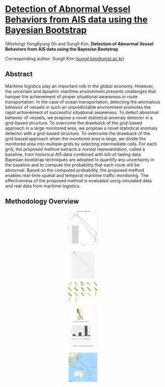 # [Detection of Abnormal Vessel Behaviors from AIS data using the Bayesian Bootstrap](https://yongkyung-oh.github.io/Bayesian_Bootstrap_for_AIS/)
(Working) YongKyung Oh and SungIl Kim, **Detection of Abnormal Vessel Behaviors from AIS data using the Bayesian Bootstrap**

Corresponding author: SungIl Kim (sungil.kim@unist.ac.kr)

## Abstract
Maritime logistics play an important role in the global economy. However, the uncertain and dynamic maritime environment presents challenges that hamper the achievement of proper situational awareness in route transportation. In the case of ocean transportation, detecting the anomalous behavior of vessels in such an unpredictable environment promotes the rapid achievement of successful situational awareness. To detect abnormal behavior of vessels, we propose a novel statistical anomaly detector in a grid-based structure. To overcome the drawback of the grid-based approach in a large monitored area, we propose a novel statistical anomaly detector with a grid-based structure. To overcome the drawback of the grid-based approach when the monitored area is large, we divide the monitored area into multiple grids by selecting intermediate cells. For each grid, the proposed method extracts a normal representation, called a baseline, from historical AIS data combined with bill-of-lading data. Bayesian bootstrap techniques are adopted to quantify any uncertainty in the baseline and to compute the probability that each route will be abnormal. Based on the computed probability, the proposed method enables real-time spatial and temporal maritime traffic monitoring. The effectiveness of the proposed method is evaluated using simulated data and real data from maritime logistics.

## Methodology Overview
<p align="center"><img width="20%" src="method_overview_1.png" /></p> <p align="center"><img width="20%" src="method_overview_2.png" /></p> <p align="center"><img width="20%" src="method_overview_3.png" /></p> <p align="center"><img width="20%" src="method_overview_4.png" /></p>

